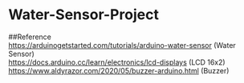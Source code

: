 # Water-Sensor-Project
##Reference<br>
https://arduinogetstarted.com/tutorials/arduino-water-sensor (Water Sensor) <br>
https://docs.arduino.cc/learn/electronics/lcd-displays (LCD 16x2)<br>
https://www.aldyrazor.com/2020/05/buzzer-arduino.html (Buzzer)
